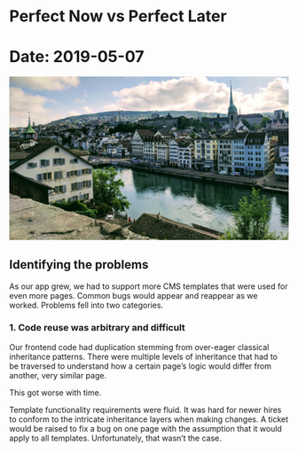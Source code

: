# Perfect Now vs Perfect Later
# Date: 2019-05-07

![wide: alt text](static/2019-05-07/hero.jpg)

## Identifying the problems
As our app grew, we had to support more CMS templates that were used for even more pages. Common bugs would appear and reappear as we worked. Problems fell into two categories.

### 1. Code reuse was arbitrary and difficult
Our frontend code had duplication stemming from over-eager classical inheritance patterns. There were multiple levels of inheritance that had to be traversed to understand how a certain page’s logic would differ from another, very similar page.

This got worse with time.

Template functionality requirements were fluid. It was hard for newer hires to conform to the intricate inheritance layers when making changes. A ticket would be raised to fix a bug on one page with the assumption that it would apply to all templates. Unfortunately, that wasn’t the case.

